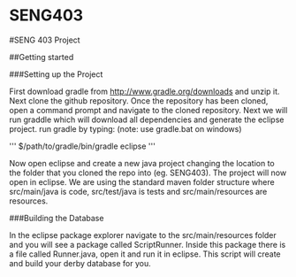 SENG403
=======

#SENG 403 Project


##Getting started

###Setting up the Project

First download gradle from http://www.gradle.org/downloads and unzip it. Next clone the
github repository. Once the repository has been cloned, open a command prompt and navigate to
the cloned repository. Next we will run graddle which will download all dependencies and 
generate the eclipse project. run gradle by typing:
(note: use gradle.bat on windows)

'''
$/path/to/gradle/bin/gradle eclipse
'''

Now open eclipse and create a new java project changing the location to the folder that you
cloned the repo into (eg. SENG403). The project will now open in eclipse. We are using the 
standard maven folder structure where src/main/java is code, src/test/java is tests and 
src/main/resources are resources.

###Building the Database

In the eclipse package explorer navigate to the src/main/resources folder and you will see a
package called ScriptRunner. Inside this package there is a file called Runner.java, open it
and run it in eclipse. This script will create and build your derby database for you.
